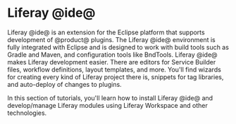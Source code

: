 # Liferay @ide@ [](id=liferay-ide)

Liferay @ide@ is an extension for the Eclipse platform that supports development
of @product@ plugins. The Liferay @ide@ environment is fully integrated with
Eclipse and is designed to work with build tools such as Gradle and Maven, and
configuration tools like BndTools. Liferay @ide@ makes Liferay development
easier. There are editors for Service Builder files, workflow definitions,
layout templates, and more. You'll find wizards for creating every kind of
Liferay project there is, snippets for tag libraries, and auto-deploy of changes
to plugins.

In this section of tutorials, you'll learn how to install Liferay @ide@ and
develop/manage Liferay modules using Liferay Workspace and other technologies.
